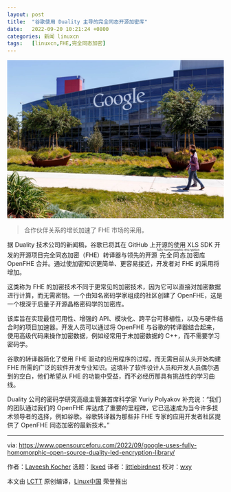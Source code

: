 ```yaml
---
layout: post
title:	"谷歌使用 Duality 主导的完全同态开源加密库"
date:	2022-09-20 10:21:24 +0800 
categories:	新闻 linuxcn 
tags:	[linuxcn,FHE,完全同态加密]
---
```



![](/Asserts/Images/album/202209/20/102125dwt5412mte8tts8v.jpg)



> 
> 合作伙伴关系的增长加速了 FHE 市场的采用。
> 
> 
> 


据 Duality 技术公司的新闻稿，谷歌已将其在 GitHub 上开源的使用 XLS SDK 开发的开源项目完全同态加密（FHE）转译器与领先的开源<ruby> 完全同态加密 <rt>  fully homomorphic encryption </rt></ruby>库 OpenFHE 合并。通过使加密知识更简单、更容易接近，开发者对 FHE 的采用将增加。


这类称为 FHE 的加密技术不同于更常见的加密技术，因为它可以直接对加密数据进行计算，而无需密钥。一个由知名密码学家组成的社区创建了 OpenFHE，这是一个根深于后量子开源晶格密码学的加密库。


该库旨在实现最佳可用性、增强的 API、模块化、跨平台可移植性，以及与硬件结合时的项目加速器。开发人员可以通过将 OpenFHE 与谷歌的转译器结合起来，使用高级代码来操作加密数据，例如经常用于未加密数据的 C++，而不需要学习密码学。


谷歌的转译器简化了使用 FHE 驱动的应用程序的过程，而无需目前从头开始构建 FHE 所需的广泛的软件开发专业知识。这填补了软件设计人员和开发人员偶尔遇到的空白，他们希望从 FHE 的功能中受益，而不必经历那具有挑战性的学习曲线。


Duality 公司的密码学研究高级主管兼首席科学家 Yuriy Polyakov 补充说：“我们的团队通过我们的 OpenFHE 库达成了重要的里程碑，它已迅速成为当今许多技术领导者的选择，例如谷歌。谷歌转译器为那些非 FHE 专家的应用开发者社区提供了 OpenFHE 同态加密的最新技术。”




---


via: <https://www.opensourceforu.com/2022/09/google-uses-fully-homomorphic-open-source-duality-led-encryption-library/>


作者：[Laveesh Kocher](https://www.opensourceforu.com/author/laveesh-kocher/) 选题：[lkxed](https://github.com/lkxed) 译者：[littlebirdnest](https://github.com/littlebirdnest) 校对：[wxy](https://github.com/wxy)


本文由 [LCTT](https://github.com/LCTT/TranslateProject) 原创编译，[Linux中国](https://linux.cn/) 荣誉推出
